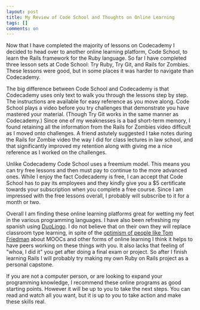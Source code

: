 ```yaml
---
layout: post
title: My Review of Code School and Thoughts on Online Learning
tags: []
comments: on
---
```

Now that I have completed the majority of lessons on Codecademy I decided to head over to another online learning platform, Code School, to learn the Rails framework for the Ruby language. So far I have completed three lesson sets at Code School: Try Ruby, Try Git, and Rails for Zombies. These lessons were good, but in some places it was harder to navigate than Codecademy.

The big difference between Code School and Codecademy is that Codecademy uses only text to walk you through the lessons step by step. The instructions are available for easy reference as you move along. Code School plays a video before you try challenges that demonstrate you have mastered your material. (Though Try Git works in the same manner as Codecademy.) Since one of my weaknesses is a bad short-term memory, I found retaining all the information from the Rails for Zombies video difficult as I moved onto challenges. A friend astutely suggested I take notes during the Rails for Zombie video the way I did for class lectures in law school, and that significantly improved my retention along with giving me a nice reference as I worked on the challenges.

Unlike Codecademy Code School uses a freemium model. This means you can try free lessons and then must pay to continue to the more advanced ones. While I enjoy the fact Codecademy is free, I can accept that Code School has to pay its employees and they kindly give you a $5 certificate towards your subscription when you complete a free course. Since I am impressed with the free lessons overall, I probably will subscribe to it for a month or two.

Overall I am finding these online learning platforms great for wetting my feet in the various programming languages. I have also been refreshing my spanish using <a href="http://www.duolingo.com/">DuoLingo</a>. I do not believe that on their own they will replace classroom type learning, in spite of the <a href="http://www.nytimes.com/2013/03/06/opinion/friedman-the-professors-big-stage.html?hp">optimism of people like Tom Friedman</a> about MOOCs and other forms of online learning I think it helps to have peers working on these things with you. It also lacks that feeling of "whoa, I did it" you get after doing a final exam or project. So after I finish learning Rails I will probably try making my own Ruby on Rails project as a personal capstone.

If you are not a computer person, or are looking to expand your programming knowledge, I recommend these online programs as good starting points. However it will be up to you to take the next steps. You can read and watch all you want, but it is up to you to take action and make these skills real.
